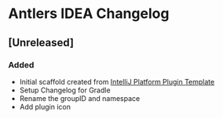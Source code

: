 <!-- Keep a Changelog guide -> https://keepachangelog.com -->

# Antlers IDEA Changelog

## [Unreleased]
### Added
- Initial scaffold created from [IntelliJ Platform Plugin Template](https://github.com/JetBrains/intellij-platform-plugin-template)
- Setup Changelog for Gradle
- Rename the groupID and namespace
- Add plugin icon

